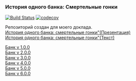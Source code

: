 ### История одного банка: Смертельные гонки

[![Build Status](https://travis-ci.org/Delgus/race.svg?branch=master)](https://travis-ci.org/Delgus/race) 
[![codecov](https://codecov.io/gh/Delgus/race/branch/master/graph/badge.svg)](https://codecov.io/gh/Delgus/race)

Репозиторий создан для моего доклада.  
[История одного банка: смертельные гонки"(Презентация)](https://docs.google.com/presentation/d/1WvoCx6uUCfheWfDgIYASymwwe-N1yBHyPnh9SUtaTvU/edit#slide=id.g6026479b43_0_605)  
[История одного банка: смертельные гонки"(Текст)](https://docs.google.com/document/d/1di_D94wO22PRErxzXh6awhkbiOqzdFp2IIWI4Myffz0/edit?usp=sharing)  

[Банк v 1.0.0](https://github.com/Delgus/race/blob/master/bank/v1)  
[Банк v 2.0.0](https://github.com/Delgus/race/blob/master/bank/v2)  
[Банк v 3.0.0](https://github.com/Delgus/race/blob/master/bank/v3)  
[Банк v 4.0.0](https://github.com/Delgus/race/blob/master/bank/v4)  
[Банк v 5.0.0](https://github.com/Delgus/race/blob/master/bank/v5)  
[Банк v 6.0.0](https://github.com/Delgus/race/blob/master/bank/v6) 
